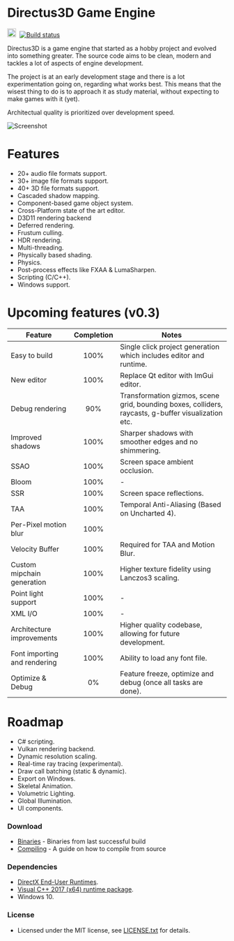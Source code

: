 
# Directus3D Game Engine
<img src="https://doublslash.com/img/assets/Windows8AnimatedLogo.png" width="20" height="20"/>&nbsp;
[![Build status](https://ci.appveyor.com/api/projects/status/p5duow3h4w8jp506?svg=true)](https://ci.appveyor.com/project/PanosK92/directus3d)

Directus3D is a game engine that started as a hobby project and evolved into something greater.
The source code aims to be clean, modern and tackles a lot of aspects of engine development.

The project is at an early development stage and there is a lot experimentation going on, regarding what works best.
This means that the wisest thing to do is to approach it as study material, without expecting to make games with it (yet).

Architectual quality is prioritized over development speed.

![Screenshot](https://raw.githubusercontent.com/PanosK92/Directus3D/master/Assets/screenshot-v0.3_preview4.jpg)

# Features
- 20+ audio file formats support.
- 30+ image file formats support.
- 40+ 3D file formats support.
- Cascaded shadow mapping.
- Component-based game object system.
- Cross-Platform state of the art editor.
- D3D11 rendering backend
- Deferred rendering.
- Frustum culling.
- HDR rendering.
- Multi-threading.
- Physically based shading.
- Physics.
- Post-process effects like FXAA & LumaSharpen.
- Scripting (C/C++).
- Windows support.

# Upcoming features (v0.3)
Feature       		            | Completion | Notes 
------------- 		            | :--: | -
Easy to build               	| 100% | Single click project generation which includes editor and runtime.
New editor               		| 100% | Replace Qt editor with ImGui editor.
Debug rendering    				| 90% | Transformation gizmos, scene grid, bounding boxes, colliders, raycasts, g-buffer visualization etc.
Improved shadows         		| 100% | Sharper shadows with smoother edges and no shimmering.
SSAO         					| 100% | Screen space ambient occlusion.
Bloom         					| 100% | -
SSR								| 100% | Screen space reflections.
TAA								| 100% | Temporal Anti-Aliasing (Based on Uncharted 4).
Per-Pixel motion blur			| 100% |
Velocity Buffer					| 100% | Required for TAA and Motion Blur.
Custom mipchain generation 		| 100% | Higher texture fidelity using Lanczos3 scaling.
Point light support             | 100% | -
XML I/O                         | 100% | -
Architecture improvements       | 100% | Higher quality codebase, allowing for future development.
Font importing and rendering    | 100% | Ability to load any font file.
Optimize & Debug				| 0% | Feature freeze, optimize and debug (once all tasks are done).

# Roadmap
- C# scripting.
- Vulkan rendering backend.
- Dynamic resolution scaling.
- Real-time ray tracing (experimental).
- Draw call batching (static & dynamic).
- Export on Windows.
- Skeletal Animation.
- Volumetric Lighting.
- Global Illumination.
- UI components.

### Download
- [Binaries](https://ci.appveyor.com/api/projects/PanosK92/directus3d/artifacts/Binaries/Release.zip?branch=master) - Binaries from last successful build
- [Compiling](https://github.com/PanosK92/Directus3D/blob/master/Documentation/CompilingFromSource/CompilingFromSource.md) - A guide on how to compile from source

### Dependencies
- [DirectX End-User Runtimes](https://www.microsoft.com/en-us/download/details.aspx?id=8109).
- [Visual C++ 2017 (x64) runtime package](https://go.microsoft.com/fwlink/?LinkId=746572).
- Windows 10.

### License
- Licensed under the MIT license, see [LICENSE.txt](https://github.com/PanosK92/Directus3D/blob/master/LICENSE.txt) for details.
